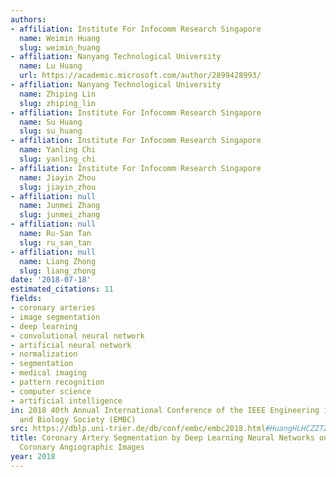 ```yaml
---
authors:
- affiliation: Institute For Infocomm Research Singapore
  name: Weimin Huang
  slug: weimin_huang
- affiliation: Nanyang Technological University
  name: Lu Huang
  url: https://academic.microsoft.com/author/2899428993/
- affiliation: Nanyang Technological University
  name: Zhiping Lin
  slug: zhiping_lin
- affiliation: Institute For Infocomm Research Singapore
  name: Su Huang
  slug: su_huang
- affiliation: Institute For Infocomm Research Singapore
  name: Yanling Chi
  slug: yanling_chi
- affiliation: Institute For Infocomm Research Singapore
  name: Jiayin Zhou
  slug: jiayin_zhou
- affiliation: null
  name: Junmei Zhang
  slug: junmei_zhang
- affiliation: null
  name: Ru-San Tan
  slug: ru_san_tan
- affiliation: null
  name: Liang Zhong
  slug: liang_zhong
date: '2018-07-18'
estimated_citations: 11
fields:
- coronary arteries
- image segmentation
- deep learning
- convolutional neural network
- artificial neural network
- normalization
- segmentation
- medical imaging
- pattern recognition
- computer science
- artificial intelligence
in: 2018 40th Annual International Conference of the IEEE Engineering in Medicine
  and Biology Society (EMBC)
src: https://dblp.uni-trier.de/db/conf/embc/embc2018.html#HuangHLHCZZTZ18
title: Coronary Artery Segmentation by Deep Learning Neural Networks on Computed Tomographic
  Coronary Angiographic Images
year: 2018
---
```

